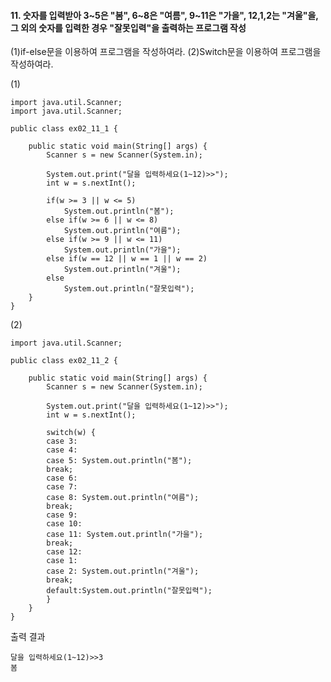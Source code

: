 #### 11. 숫자를 입력받아 3\~5은 "봄", 6\~8은 "여름", 9~11은 "가을", 12,1,2는 "겨울"을, 그 외의 숫자를 입력한 경우 "잘못입력"을 출력하는 프로그램 작성

(1)if-else문을 이용하여 프로그램을 작성하여라.
(2)Switch문을 이용하여 프로그램을 작성하여라.

(1)
```
import java.util.Scanner;
import java.util.Scanner;

public class ex02_11_1 {

	public static void main(String[] args) {
		Scanner s = new Scanner(System.in);

		System.out.print("달을 입력하세요(1~12)>>");
		int w = s.nextInt();
		
		if(w >= 3 || w <= 5)
			System.out.println("봄");
		else if(w >= 6 || w <= 8)
			System.out.println("여름");
		else if(w >= 9 || w <= 11)
			System.out.println("가을");
		else if(w == 12 || w == 1 || w == 2)
			System.out.println("겨울");
		else
			System.out.println("잘못입력");
	}
}
```
(2)
```
import java.util.Scanner;

public class ex02_11_2 {

	public static void main(String[] args) {
		Scanner s = new Scanner(System.in);

		System.out.print("달을 입력하세요(1~12)>>");
		int w = s.nextInt();
		
		switch(w) {
		case 3:
		case 4:
		case 5: System.out.println("봄");
		break;
		case 6:
		case 7:
		case 8: System.out.println("여름");
		break;
		case 9:
		case 10:
		case 11: System.out.println("가을");
		break;
		case 12:
		case 1:
		case 2: System.out.println("겨울");
		break;
		default:System.out.println("잘못입력");
		}
	}
}
```
출력 결과

```
달을 입력하세요(1~12)>>3
봄
```
